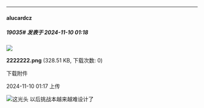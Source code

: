 ﻿
*****

####  alucardcz  
##### 19035#       发表于 2024-11-10 01:18

<img src="https://img.saraba1st.com/forum/202411/10/011750rmp3ojff5g003p5m.png" referrerpolicy="no-referrer">

<strong>2222222.png</strong> (328.51 KB, 下载次数: 0)

下载附件

2024-11-10 01:17 上传

<img src="https://static.saraba1st.com/image/smiley/face2017/068.png" referrerpolicy="no-referrer">这光头 以后挑战本越来越难设计了

